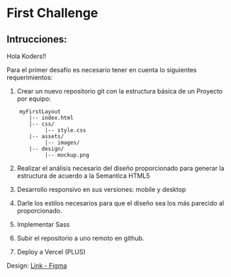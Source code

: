 # First Challenge

## Intrucciones:

Hola Koders!!

Para el primer desafío es necesario tener en cuenta lo siguientes requerimientos:


1. Crear un nuevo repositorio git con la estructura básica de un Proyecto por equipo:

```
    myFirstLayout
       |-- index.html
       |-- css/
            |-- style.css
       |-- assets/
            |-- images/
       |-- design/
            |-- mockup.png
```

2. Realizar el análisis necesario del diseño proporcionado para generar la estructura de acuerdo a la Semantica HTML5

3. Desarrollo responsivo en sus versiones: mobile y desktop

4. Darle los estilos necesarios para que el diseño sea los más parecido al proporcionado.

5. Implementar Sass

6. Subir el repositorio a uno remoto en github.

7. Deploy a Vercel (PLUS)

Design: [Link - Figma](https://www.figma.com/file/Ycxm6xlFpJYOrd4BYoE8iW/python-piano?node-id=0%3A1)  